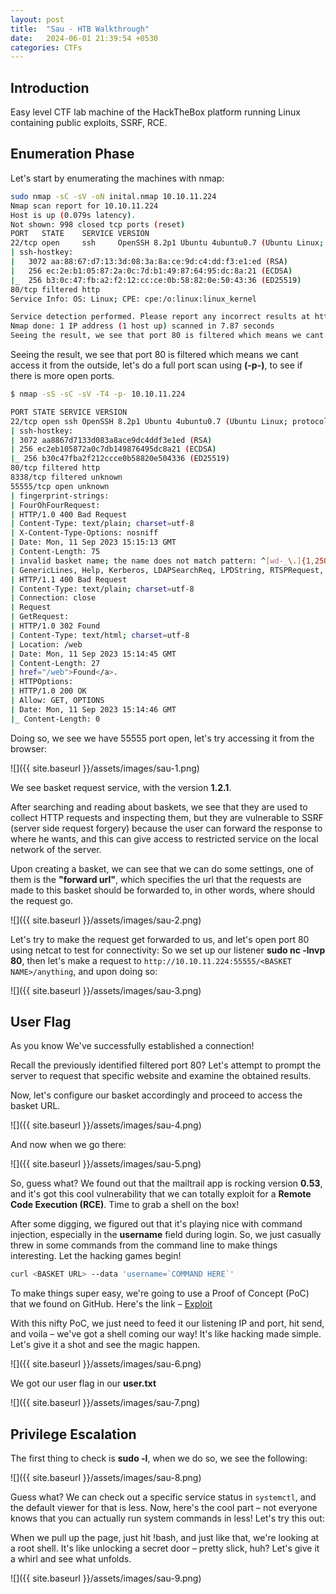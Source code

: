 ```yaml
---
layout: post
title:  "Sau - HTB Walkthrough"
date:   2024-06-01 21:39:54 +0530
categories: CTFs
---
```


## Introduction 

Easy level CTF lab machine of the HackTheBox platform running Linux containing public exploits, SSRF, RCE.

## Enumeration Phase

Let's start by enumerating the machines with nmap:

```sh
sudo nmap -sC -sV -oN inital.nmap 10.10.11.224
Nmap scan report for 10.10.11.224
Host is up (0.079s latency).
Not shown: 998 closed tcp ports (reset)
PORT   STATE    SERVICE VERSION
22/tcp open     ssh     OpenSSH 8.2p1 Ubuntu 4ubuntu0.7 (Ubuntu Linux; protocol 2.0)
| ssh-hostkey: 
|   3072 aa:88:67:d7:13:3d:08:3a:8a:ce:9d:c4:dd:f3:e1:ed (RSA)
|   256 ec:2e:b1:05:87:2a:0c:7d:b1:49:87:64:95:dc:8a:21 (ECDSA)
|_  256 b3:0c:47:fb:a2:f2:12:cc:ce:0b:58:82:0e:50:43:36 (ED25519)
80/tcp filtered http
Service Info: OS: Linux; CPE: cpe:/o:linux:linux_kernel

Service detection performed. Please report any incorrect results at https://nmap.org/submit/ .
Nmap done: 1 IP address (1 host up) scanned in 7.87 seconds
Seeing the result, we see that port 80 is filtered which means we cant access it from the outside, let's do a full port scan using (-p-), to see if there is more open ports.
```

Seeing the result, we see that port 80 is filtered which means we cant access it from the outside, let's do a full port scan using **(-p-)**, to see if there is more open ports.

```sh
$ nmap -sS -sC -sV -T4 -p- 10.10.11.224

PORT STATE SERVICE VERSION
22/tcp open ssh OpenSSH 8.2p1 Ubuntu 4ubuntu0.7 (Ubuntu Linux; protocol 2.0)
| ssh-hostkey:
| 3072 aa8867d7133d083a8ace9dc4ddf3e1ed (RSA)
| 256 ec2eb105872a0c7db149876495dc8a21 (ECDSA)
|_ 256 b30c47fba2f212ccce0b58820e504336 (ED25519)
80/tcp filtered http
8338/tcp filtered unknown
55555/tcp open unknown
| fingerprint-strings:
| FourOhFourRequest:
| HTTP/1.0 400 Bad Request
| Content-Type: text/plain; charset=utf-8
| X-Content-Type-Options: nosniff
| Date: Mon, 11 Sep 2023 15:15:13 GMT
| Content-Length: 75
| invalid basket name; the name does not match pattern: ^[wd-_\.]{1,250}$
| GenericLines, Help, Kerberos, LDAPSearchReq, LPDString, RTSPRequest, SSLSessionReq, TLSSessionReq, TerminalServerCookie:
| HTTP/1.1 400 Bad Request
| Content-Type: text/plain; charset=utf-8
| Connection: close
| Request
| GetRequest:
| HTTP/1.0 302 Found
| Content-Type: text/html; charset=utf-8
| Location: /web
| Date: Mon, 11 Sep 2023 15:14:45 GMT
| Content-Length: 27
| href="/web">Found</a>.
| HTTPOptions:
| HTTP/1.0 200 OK
| Allow: GET, OPTIONS
| Date: Mon, 11 Sep 2023 15:14:46 GMT
|_ Content-Length: 0
```

Doing so, we see we have 55555 port open, let's try accessing it from the browser:


![]({{ site.baseurl }}/assets/images/sau-1.png)


We see basket request service, with the version **1.2.1**.

After searching and reading about baskets, we see that they are used to collect HTTP requests and inspecting them, but they are vulnerable to SSRF (server side request forgery) because the user can forward the response to where he wants, and this can give access to restricted service on the local network of the server.

Upon creating a basket, we can see that we can do some settings, one of them is the **"forward url"**, which specifies the url that the requests are made to this basket should be forwarded to, in other words, where should the request go.

![]({{ site.baseurl }}/assets/images/sau-2.png)


Let's try to make the request get forwarded to us, and let's open port 80 using netcat to test for connectivity: So we set up our listener **sudo nc -lnvp 80**, then let's make a request to `http://10.10.11.224:55555/<BASKET NAME>/anything`, and upon doing so:

![]({{ site.baseurl }}/assets/images/sau-3.png)


## User Flag

As you know We've successfully established a connection!

Recall the previously identified filtered port 80? Let's attempt to prompt the server to request that specific website and examine the obtained results.

Now, let's configure our basket accordingly and proceed to access the basket URL.


![]({{ site.baseurl }}/assets/images/sau-4.png)


And now when we go there:


![]({{ site.baseurl }}/assets/images/sau-5.png)


So, guess what? We found out that the mailtrail app is rocking version **0.53**, and it's got this cool vulnerability that we can totally exploit for a **Remote Code Execution (RCE)**. Time to grab a shell on the box!

After some digging, we figured out that it's playing nice with command injection, especially in the **username** field during login. So, we just casually threw in some commands from the command line to make things interesting. Let the hacking games begin!

```sh
curl <BASKET URL> --data 'username=`COMMAND HERE`'
```

To make things super easy, we're going to use a Proof of Concept (PoC) that we found on GitHub. Here's the link – [Exploit](https://github.com/DcardosoGH/Maltrail-0.53-RCE-/blob/main/exploit.py)

With this nifty PoC, we just need to feed it our listening IP and port, hit send, and voila – we've got a shell coming our way! It's like hacking made simple. Let's give it a shot and see the magic happen.



![]({{ site.baseurl }}/assets/images/sau-6.png)


We got our user flag in our **user.txt**


![]({{ site.baseurl }}/assets/images/sau-7.png)


## Privilege Escalation

The first thing to check is **sudo -l**, when we do so, we see the following:


![]({{ site.baseurl }}/assets/images/sau-8.png)


Guess what? We can check out a specific service status in `systemctl`, and the default viewer for that is less. Now, here's the cool part – not everyone knows that you can actually run system commands in less! Let's try this out:

When we pull up the page, just hit !bash, and just like that, we're looking at a root shell. It's like unlocking a secret door – pretty slick, huh? Let's give it a whirl and see what unfolds.


![]({{ site.baseurl }}/assets/images/sau-9.png)
